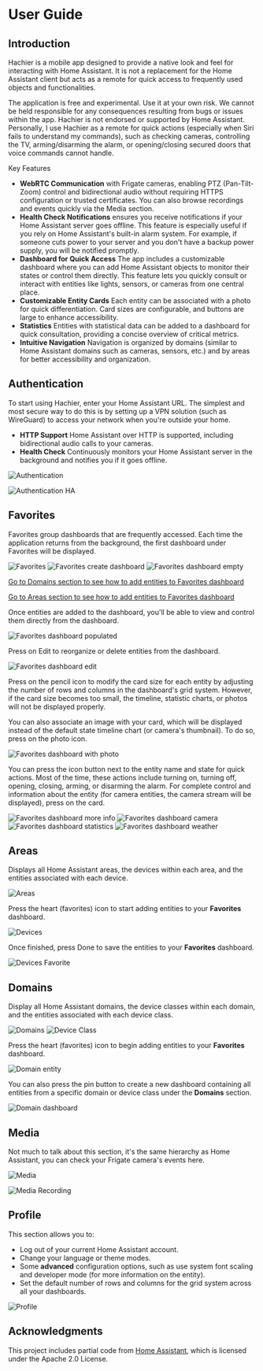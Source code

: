 # User Guide

## Introduction

Hachier is a mobile app designed to provide a native look and feel for interacting with Home Assistant. It is not a replacement for the Home Assistant client but acts as a remote for quick access to frequently used objects and functionalities.

The application is free and experimental. Use it at your own risk. We cannot be held responsible for any consequences resulting from bugs or issues within the app. Hachier is not endorsed or supported by Home Assistant. Personally, I use Hachier as a remote for quick actions (especially when Siri fails to understand my commands), such as checking cameras, controlling the TV, arming/disarming the alarm, or opening/closing secured doors that voice commands cannot handle.

Key Features

- **WebRTC Communication**
  with Frigate cameras, enabling PTZ (Pan-Tilt-Zoom) control and bidirectional audio without requiring HTTPS configuration or trusted certificates. You can also browse recordings and events quickly via the Media section.
- **Health Check Notifications**
  ensures you receive notifications if your Home Assistant server goes offline. This feature is especially useful if you rely on Home Assistant's built-in alarm system. For example, if someone cuts power to your server and you don't have a backup power supply, you will be notified promptly.
- **Dashboard for Quick Access**
  The app includes a customizable dashboard where you can add Home Assistant objects to monitor their states or control them directly. This feature lets you quickly consult or interact with entities like lights, sensors, or cameras from one central place.
- **Customizable Entity Cards**
  Each entity can be associated with a photo for quick differentiation. Card sizes are configurable, and buttons are large to enhance accessibility.
- **Statistics**
  Entities with statistical data can be added to a dashboard for quick consultation, providing a concise overview of critical metrics.
- **Intuitive Navigation**
  Navigation is organized by domains (similar to Home Assistant domains such as cameras, sensors, etc.) and by areas for better accessibility and organization.

## Authentication

To start using Hachier, enter your Home Assistant URL. The simplest and most secure way to do this is by setting up a VPN solution (such as WireGuard) to access your network when you're outside your home.

- **HTTP Support**
  Home Assistant over HTTP is supported, including bidirectional audio calls to your cameras.
- **Health Check**
  Continuously monitors your Home Assistant server in the background and notifies you if it goes offline.

![Authentication](./images/authentication.png)

![Authentication HA](./images/authentication-ha.png)

## Favorites

Favorites group dashboards that are frequently accessed. Each time the application returns from the background, the first dashboard under Favorites will be displayed.

![Favorites](./images/favorites-empty.png)
![Favorites create dashboard](./images/dashboard-create.png)
![Favorites dashboard empty](./images/favorites-dashboard-empty.png)

[Go to Domains section to see how to add entities to Favorites dashboard](#domains)

[Go to Areas section to see how to add entities to Favorites dashboard](#areas)

Once entities are added to the dashboard, you'll be able to view and control them directly from the dashboard.

![Favorites dashboard populated](./images/favorites-dashboard-populated.png)

Press on Edit to reorganize or delete entities from the dashboard.

![Favorites dashboard edit](./images/favorites-dashboard-edit.png)

Press on the pencil icon to modify the card size for each entity by adjusting the number of rows and columns in the dashboard's grid system. However, if the card size becomes too small, the timeline, statistic charts, or photos will not be displayed properly.

You can also associate an image with your card, which will be displayed instead of the default state timeline chart (or camera's thumbnail). To do so, press on the photo icon.

![Favorites dashboard with photo](./images/favorites-dashboard-with-photos.png)

You can press the icon button next to the entity name and state for quick actions. Most of the time, these actions include turning on, turning off, opening, closing, arming, or disarming the alarm. For complete control and information about the entity (for camera entities, the camera stream will be displayed), press on the card.

![Favorites dashboard more info](./images/favorites-dashboard-more-info.png)
![Favorites dashboard camera](./images/favorites-dashboard-camera.png)
![Favorites dashboard statistics](./images/favorites-dashboard-statistics.png)
![Favorites dashboard weather](./images/favorites-dashboard-weather.png)

## Areas

Displays all Home Assistant areas, the devices within each area, and the entities associated with each device.

![Areas](./images/areas-all.png)

Press the heart (favorites) icon to start adding entities to your **Favorites** dashboard.

![Devices](./images/area-devices.png)

Once finished, press Done to save the entities to your **Favorites** dashboard.

![Devices Favorite](./images/area-add-to-favorite.png)

## Domains

Display all Home Assistant domains, the device classes within each domain, and the entities associated with each device class.

![Domains](./images/domains-all.png)
![Device Class](./images/domain-device-class.png)

Press the heart (favorites) icon to begin adding entities to your **Favorites** dashboard.

![Domain entity](./images/domain-entity.png)

You can also press the pin button to create a new dashboard containing all entities from a specific domain or device class under the **Domains** section.

![Domain dashboard](./images/domains-dashboard.png)

## Media

Not much to talk about this section, it's the same hierarchy as Home Assistant, you can check your Frigate camera's events here.

![Media](./images/media.png)

![Media Recording](./images/media-recording.png)

## Profile

This section allows you to:

- Log out of your current Home Assistant account.
- Change your language or theme modes.
- Some **advanced** configuration options, such as use system font scaling and developer mode (for more information on the entity).
- Set the default number of rows and columns for the grid system across all your dashboards.

![Profile](./images/profile.png)

## Acknowledgments

This project includes partial code from [Home Assistant](https://github.com/home-assistant/core), which is licensed under the Apache 2.0 License.
